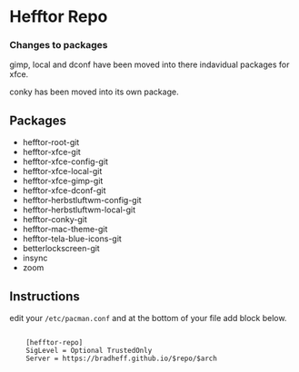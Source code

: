 # Hefftor Repo

### Changes to packages

gimp, local and dconf have been moved into there indavidual packages for xfce.

conky has been moved into its own package.


Packages
------

* hefftor-root-git
* hefftor-xfce-git
* hefftor-xfce-config-git
* hefftor-xfce-local-git
* hefftor-xfce-gimp-git
* hefftor-xfce-dconf-git
* hefftor-herbstluftwm-config-git
* hefftor-herbstluftwm-local-git
* hefftor-conky-git
* hefftor-mac-theme-git
* hefftor-tela-blue-icons-git
* betterlockscreen-git
* insync
* zoom


Instructions
------

edit your `/etc/pacman.conf` and at the bottom of your file add block below.

```
	
	[hefftor-repo]
	SigLevel = Optional TrustedOnly 
	Server = https://bradheff.github.io/$repo/$arch

```
